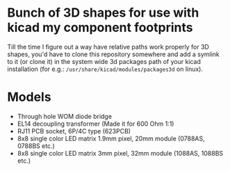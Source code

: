 # Bunch of 3D shapes for use with kicad my component footprints

Till the time I figure out a way have relative paths work properly for
3D shapes, you'd have to clone this repository somewhere and add a
symlink to it (or clone it) in the system wide 3d packages path
of your kicad installation (for e.g.: `/usr/share/kicad/modules/packages3d` on linux).

# Models

* Through hole WOM diode bridge
* EL14 decoupling transformer (Made it for 600 Ohm 1:1)
* RJ11 PCB socket, 6P/4C type (623PCB)
* 8x8 single color LED matrix 1.9mm pixel, 20mm module (0788AS, 0788BS etc.)
* 8x8 single color LED matrix 3mm pixel, 32mm module (1088AS, 1088BS etc.)
